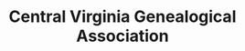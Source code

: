---
layout: repo
title: "Central Virginia Genealogical Association"
id: 16120
permalink: repos/16120/
---